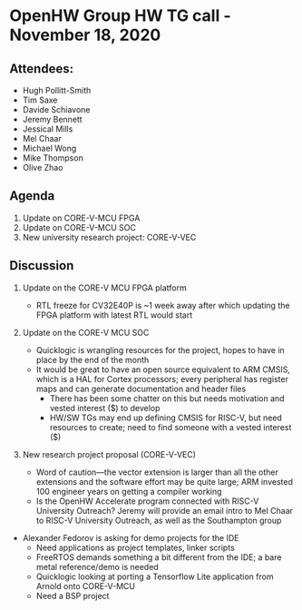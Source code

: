 # OpenHW Group HW TG call - November 18, 2020

## Attendees:
- Hugh Pollitt-Smith
- Tim Saxe
- Davide Schiavone
- Jeremy Bennett
- Jessical Mills
- Mel Chaar
- Michael Wong
- Mike Thompson
- Olive Zhao

## Agenda
1. Update on CORE-V-MCU FPGA
2. Update on CORE-V-MCU SOC
3. New university research project: CORE-V-VEC

## Discussion

1. Update on the CORE-V MCU FPGA platform
    - RTL freeze for CV32E40P is ~1 week away after which updating the FPGA platform with latest RTL would start

2. Update on the CORE-V MCU SOC
    - Quicklogic is wrangling resources for the project, hopes to have in place by the end of the month
    - It would be great to have an open source equivalent to ARM CMSIS, which is a HAL for Cortex processors; every peripheral has register maps and can generate documentation and header files
        - There has been some chatter on this but needs motivation and vested interest ($) to develop
        - HW/SW TGs may end up defining CMSIS for RISC-V, but need resources to create; need to find someone with a vested interest ($)

3. New research project proposal (CORE-V-VEC)
    - Word of caution—the vector extension is larger than all the other extensions and the software effort may be quite large; ARM invested 100 engineer years on getting a compiler working
    - Is the OpenHW Accelerate program connected with RISC-V University Outreach? Jeremy will provide an email intro to Mel Chaar to RISC-V University Outreach, as well as the Southampton group
- Alexander Fedorov is asking for demo projects for the IDE
    - Need applications as project templates, linker scripts
    - FreeRTOS demands something a bit different from the IDE; a bare metal reference/demo is needed
    - Quicklogic looking at porting a Tensorflow Lite application from Arnold onto CORE-V-MCU
    - Need a BSP project

